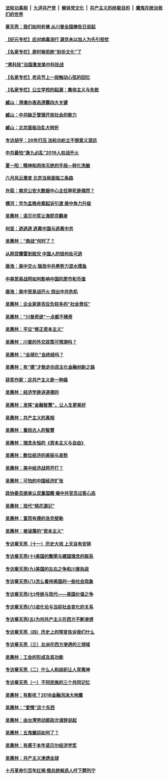 

####  [法轮功真相](../../../../basic/blob/master/README.md?t=07111031) &nbsp;|&nbsp; [九评共产党](../../../../9ping.md/blob/master/README.md?t=07111031) &nbsp;|&nbsp; [解体党文化](../../../../jtdwh.md/blob/master/README.md?t=07111031)  &nbsp;|&nbsp; [共产主义的终极目的](../../../../gczydzjmd.md/blob/master/README.md?t=07111031) &nbsp;|&nbsp; [魔鬼在统治我们的世界](../../../../mgztzwmdsj.md/blob/master/README.md?t=07111031) 

#### [章天亮：我们如何祈祷 从川普全国祷告日说起](../pages/nsc423/n11944627.md?t=07111031) 

#### [【纪元专栏】应对病毒流行 渥京未以加人为先引担忧](../pages/nsc423/n11875714.md?t=07111031) 

#### [【名家专栏】是时候拒绝“封杀文化”了](../pages/nsc423/n11814093.md?t=07111031) 

#### [“黑科技”治国激发美中科技战](../pages/nsc423/n11638056.md?t=07111031) 

#### [【名家专栏】老兵节上一段触动心弦的回忆](../pages/nsc423/n11646016.md?t=07111031) 

#### [【名家专栏】公立学校的起源：集体主义与失败](../pages/nsc423/n11601833.md?t=07111031) 

#### [臧山：港澳办表态透露四大关键](../pages/nsc423/n11421628.md?t=07111031) 

#### [臧山：中共缺乏管理开放社会的能力](../pages/nsc423/n11407457.md?t=07111031) 

#### [臧山：北京面临治乱大转折](../pages/nsc423/n11406895.md?t=07111031) 

#### [专访胡平：20年打压 法轮功屹立不倒意义深远](../pages/nsc423/n11398800.md?t=07111031) 

#### [中共最怕“逢九必乱”2019人权战开火](../pages/nsc423/n11385248.md?t=07111031) 

#### [夏一阳：精神和肉体灭绝的手段—转化洗脑](../pages/nsc423/n11368250.md?t=07111031) 

#### [六月风云激变 北京当局面临三条路](../pages/nsc423/n11313668.md?t=07111031) 

#### [许茹：南京公安大数据中心主任猝死是偶然？](../pages/nsc423/n11064744.md?t=07111031) 

#### [横河：华为孟晚舟案起诉引渡 美中角力升级](../pages/nsc423/n11027230.md?t=07111031) 

#### [吴惠林：诺贝尔奖让海耶克翻身](../pages/nsc423/n10890049.md?t=07111031) 

#### [何坚：逃逃逃 逃离中国与逃离中共](../pages/nsc423/n10592891.md?t=07111031) 

#### [吴惠林：“商战”何时了？](../pages/nsc423/n10573558.md?t=07111031) 

#### [从网贷爆雷到股灾 中国人的钱何处可逃](../pages/nsc423/n10572800.md?t=07111031) 

#### [唐浩：美中交火 隐现中共黑势力混水摸鱼](../pages/nsc423/n10544040.md?t=07111031) 

#### [中美贸易战将如何影响中国的房市和币值](../pages/nsc423/n10543697.md?t=07111031) 

#### [唐浩：美中贸易战开火 烧出中共危机](../pages/nsc423/n10540126.md?t=07111031) 

#### [吴惠林：企业家是否应负较多的“社会责任”](../pages/nsc423/n10535022.md?t=07111031) 

#### [吴惠林：“川普奇迹”一点都不稀奇](../pages/nsc423/n10512808.md?t=07111031) 

#### [吴惠林：平议“修正资本主义”](../pages/nsc423/n10495724.md?t=07111031) 

#### [吴惠林：川普的外交政策可预测吗？](../pages/nsc423/n10462387.md?t=07111031) 

#### [吴惠林：“全球化”会终结吗？](../pages/nsc423/n10452838.md?t=07111031) 

#### [吴惠林：有“德”才能走向民主化金融创新之路](../pages/nsc423/n10432292.md?t=07111031) 

#### [获奖作家：这共产主义是一种癌](../pages/nsc423/n10431541.md?t=07111031) 

#### [吴惠林：经济学是讲道德的](../pages/nsc423/n10398014.md?t=07111031) 

#### [吴惠林：发挥“金融智慧”，让人生更美好](../pages/nsc423/n10375019.md?t=07111031) 

#### [吴惠林：共产主义的真相](../pages/nsc423/n10351394.md?t=07111031) 

#### [吴惠林：重拾古人的智慧](../pages/nsc423/n10337691.md?t=07111031) 

#### [吴惠林：理念永恒的《资本主义与自由》](../pages/nsc423/n10316274.md?t=07111031) 

#### [吴惠林：数位经济的美丽与哀愁](../pages/nsc423/n10292946.md?t=07111031) 

#### [吴惠林：美中经济战将开打？](../pages/nsc423/n10258825.md?t=07111031) 

#### [吴惠林：可怕的中国经济扩张](../pages/nsc423/n10219147.md?t=07111031) 

#### [政协委员提承认双重国籍 揭中共官员过客心态](../pages/nsc423/n10208809.md?t=07111031) 

#### [吴惠林：现代“桃花源记”](../pages/nsc423/n10185234.md?t=07111031) 

#### [吴惠林：富而有德的洛克斐勒](../pages/nsc423/n10142264.md?t=07111031) 

#### [吴惠林：被诬蔑的“资本主义”](../pages/nsc423/n10124816.md?t=07111031) 

#### [专访章天亮（十一）历史大戏 上天自有安排](../pages/nsc423/n10094905.md?t=07111031) 

#### [专访章天亮(十)美国的繁荣与建国理念的联系](../pages/nsc423/n10094899.md?t=07111031) 

#### [专访章天亮(九)美国的左右之争和川普执政](../pages/nsc423/n10094889.md?t=07111031) 

#### [专访章天亮(八)怎么看待美国的一些社会现象](../pages/nsc423/n10094857.md?t=07111031) 

#### [专访章天亮(七)传统与现代——美国价值之争](../pages/nsc423/n10093140.md?t=07111031) 

#### [专访章天亮(六)进化论与当前社会变化的关系](../pages/nsc423/n10092036.md?t=07111031) 

#### [专访章天亮(五)为何共产主义在西方不断渗透](../pages/nsc423/n10083620.md?t=07111031) 

#### [专访章天亮（四）历史上的预言告诉我们什么](../pages/nsc423/n10083606.md?t=07111031) 

#### [专访章天亮（三）左派在西方渗透的三领域](../pages/nsc423/n10081115.md?t=07111031) 

#### [吴惠林：工会的形成及其功能](../pages/nsc423/n10080633.md?t=07111031) 

#### [专访章天亮（二）什么人和组织让人背离神](../pages/nsc423/n10076637.md?t=07111031) 

#### [专访章天亮（一）不同民族的三个共同记忆](../pages/nsc423/n10074188.md?t=07111031) 

#### [吴惠林：有影呒？2018金融泡沫大地震](../pages/nsc423/n10040534.md?t=07111031) 

#### [吴惠林：“爱情”这个东西](../pages/nsc423/n10019423.md?t=07111031) 

#### [吴惠林：由台湾劳动部政次请辞说起](../pages/nsc423/n9979679.md?t=07111031) 

#### [吴惠林：五鬼搬运如何了？](../pages/nsc423/n9925338.md?t=07111031) 

#### [吴惠林：有感于本年诺贝尔经济学奖](../pages/nsc423/n9871883.md?t=07111031) 

#### [吴惠林：共产主义渗透全球](../pages/nsc423/n9812748.md?t=07111031) 

#### [十月革命引百年红祸 俄总统候选人吁下葬列宁](../pages/nsc423/n9810182.md?t=07111031) 

